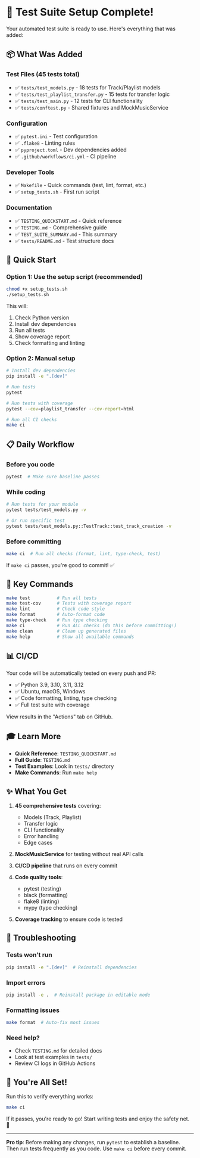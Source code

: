 # 🎉 Test Suite Setup Complete!

Your automated test suite is ready to use. Here's everything that was added:

## 📦 What Was Added

### Test Files (45 tests total)
- ✅ `tests/test_models.py` - 18 tests for Track/Playlist models
- ✅ `tests/test_playlist_transfer.py` - 15 tests for transfer logic
- ✅ `tests/test_main.py` - 12 tests for CLI functionality
- ✅ `tests/conftest.py` - Shared fixtures and MockMusicService

### Configuration
- ✅ `pytest.ini` - Test configuration
- ✅ `.flake8` - Linting rules
- ✅ `pyproject.toml` - Dev dependencies added
- ✅ `.github/workflows/ci.yml` - CI pipeline

### Developer Tools
- ✅ `Makefile` - Quick commands (test, lint, format, etc.)
- ✅ `setup_tests.sh` - First run script

### Documentation
- ✅ `TESTING_QUICKSTART.md` - Quick reference
- ✅ `TESTING.md` - Comprehensive guide
- ✅ `TEST_SUITE_SUMMARY.md` - This summary
- ✅ `tests/README.md` - Test structure docs

## 🚀 Quick Start

### Option 1: Use the setup script (recommended)

```bash
chmod +x setup_tests.sh
./setup_tests.sh
```

This will:
1. Check Python version
2. Install dev dependencies
3. Run all tests
4. Show coverage report
5. Check formatting and linting

### Option 2: Manual setup

```bash
# Install dev dependencies
pip install -e ".[dev]"

# Run tests
pytest

# Run tests with coverage
pytest --cov=playlist_transfer --cov-report=html

# Run all CI checks
make ci
```

## 📋 Daily Workflow

### Before you code
```bash
pytest  # Make sure baseline passes
```

### While coding
```bash
# Run tests for your module
pytest tests/test_models.py -v

# Or run specific test
pytest tests/test_models.py::TestTrack::test_track_creation -v
```

### Before committing
```bash
make ci  # Run all checks (format, lint, type-check, test)
```

If `make ci` passes, you're good to commit! ✅

## 🎯 Key Commands

```bash
make test          # Run all tests
make test-cov      # Tests with coverage report
make lint          # Check code style
make format        # Auto-format code
make type-check    # Run type checking
make ci            # Run ALL checks (do this before committing!)
make clean         # Clean up generated files
make help          # Show all available commands
```

## 📊 CI/CD

Your code will be automatically tested on every push and PR:
- ✅ Python 3.9, 3.10, 3.11, 3.12
- ✅ Ubuntu, macOS, Windows
- ✅ Code formatting, linting, type checking
- ✅ Full test suite with coverage

View results in the "Actions" tab on GitHub.

## 🎓 Learn More

- **Quick Reference**: `TESTING_QUICKSTART.md`
- **Full Guide**: `TESTING.md`
- **Test Examples**: Look in `tests/` directory
- **Make Commands**: Run `make help`

## ✨ What You Get

1. **45 comprehensive tests** covering:
   - Models (Track, Playlist)
   - Transfer logic
   - CLI functionality
   - Error handling
   - Edge cases

2. **MockMusicService** for testing without real API calls

3. **CI/CD pipeline** that runs on every commit

4. **Code quality tools**:
   - pytest (testing)
   - black (formatting)
   - flake8 (linting)
   - mypy (type checking)

5. **Coverage tracking** to ensure code is tested

## 🐛 Troubleshooting

### Tests won't run
```bash
pip install -e ".[dev]"  # Reinstall dependencies
```

### Import errors
```bash
pip install -e .  # Reinstall package in editable mode
```

### Formatting issues
```bash
make format  # Auto-fix most issues
```

### Need help?
- Check `TESTING.md` for detailed docs
- Look at test examples in `tests/`
- Review CI logs in GitHub Actions

## 🎉 You're All Set!

Run this to verify everything works:

```bash
make ci
```

If it passes, you're ready to go! Start writing tests and enjoy the safety net. 🚀

---

**Pro tip**: Before making any changes, run `pytest` to establish a baseline. Then run tests frequently as you code. Use `make ci` before every commit.
